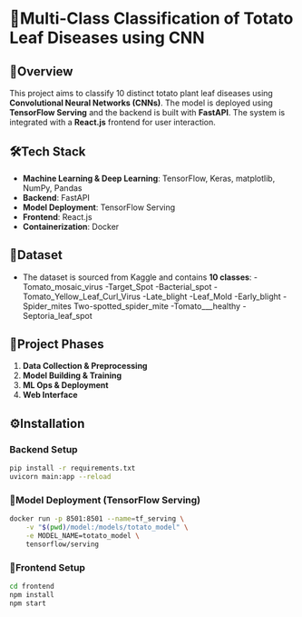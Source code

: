 # 🍅Multi-Class Classification of Totato Leaf Diseases using CNN

## 📝Overview
This project aims to classify 10 distinct totato plant leaf diseases using **Convolutional Neural Networks (CNNs)**. The model is deployed using **TensorFlow Serving** and the backend is built with **FastAPI**. The system is integrated with a **React.js** frontend for user interaction.

## 🛠️Tech Stack
- **Machine Learning & Deep Learning**: TensorFlow, Keras, matplotlib, NumPy, Pandas
- **Backend**: FastAPI
- **Model Deployment**: TensorFlow Serving
- **Frontend**: React.js
- **Containerization**: Docker 
## 📂Dataset

- The dataset is sourced from Kaggle and contains **10 classes**:
-Tomato_mosaic_virus
-Target_Spot
-Bacterial_spot
-Tomato_Yellow_Leaf_Curl_Virus
-Late_blight
-Leaf_Mold
-Early_blight
-Spider_mites Two-spotted_spider_mite
-Tomato___healthy
-Septoria_leaf_spot

## 🚀Project Phases
1. **Data Collection & Preprocessing**
2. **Model Building & Training**
3. **ML Ops & Deployment**
4. **Web Interface**

## ⚙️Installation
### Backend Setup
```bash
pip install -r requirements.txt
uvicorn main:app --reload
```
### 🚢Model Deployment (TensorFlow Serving)
```bash
docker run -p 8501:8501 --name=tf_serving \
    -v "$(pwd)/model:/models/totato_model" \
    -e MODEL_NAME=totato_model \
    tensorflow/serving
```
### 🎨Frontend Setup
```bash
cd frontend
npm install
npm start
```


